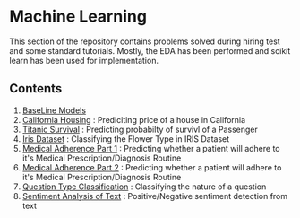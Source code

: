 # Machine Learning

This section of the repository contains problems solved during hiring test and some standard tutorials. Mostly, the EDA has been performed and scikit learn has been used for implementation.

## Contents
 1. [BaseLine Models](0_baseline_models.ipynb)
 2. [California Housing](1_Machine&#32;Learning&#32;Project&#32;-&#32;California&#32;Housing&#32;Corp.ipynb) : Prediciting price of a house in California
 3. [Titanic Survival](2_Machine&#32;Learning&#32;Project&#32;-&#32;Titanic&#32;-&#32;Kaggle.ipynb) : Predicting probabilty of survivl of a Passenger
 4. [Iris Dataset](3_scikit_learn_iris_dataset.ipynb) : Classifying the Flower Type in IRIS Dataset
 5. [Medical Adherence Part 1](4a_medical_adherence_prediction.ipynb) : Predicting whether a patient will adhere to it's Medical Prescription/Diagnosis Routine
 6. [Medical Adherence Part 2](4b_medical_adherence_prediction.ipynb) : Predicting whether a patient will adhere to it's Medical Prescription/Diagnosis Routine
 7. [Question Type Classification](https://github.com/amitbcp/machine_learning_problems/tree/master/scikit-learn/5_question-classification) : Classifying the nature of a question
 8. [Sentiment Analysis of Text](https://github.com/amitbcp/machine_learning_problems/tree/master/scikit-learn/6_sentiment_network) : Positive/Negative sentiment detection from text
